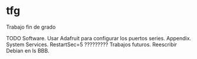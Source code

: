 # tfg
Trabajo fin de grado

TODO
	Software. Usar Adafruit para configurar los puertos series.
	Appendix. System Services. RestartSec=5 ?????????
	Trabajos futuros. Reescribir Debian en ls BBB.

